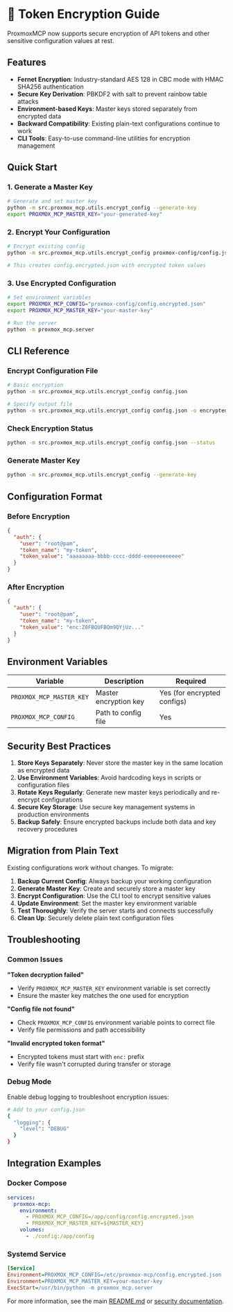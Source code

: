 # 🔐 Token Encryption Guide

ProxmoxMCP now supports secure encryption of API tokens and other sensitive configuration values at rest.

## Features

- **Fernet Encryption**: Industry-standard AES 128 in CBC mode with HMAC SHA256 authentication
- **Secure Key Derivation**: PBKDF2 with salt to prevent rainbow table attacks
- **Environment-based Keys**: Master keys stored separately from encrypted data
- **Backward Compatibility**: Existing plain-text configurations continue to work
- **CLI Tools**: Easy-to-use command-line utilities for encryption management

## Quick Start

### 1. Generate a Master Key

```bash
# Generate and set master key
python -m src.proxmox_mcp.utils.encrypt_config --generate-key
export PROXMOX_MCP_MASTER_KEY="your-generated-key"
```

### 2. Encrypt Your Configuration

```bash
# Encrypt existing config
python -m src.proxmox_mcp.utils.encrypt_config proxmox-config/config.json

# This creates config.encrypted.json with encrypted token values
```

### 3. Use Encrypted Configuration

```bash
# Set environment variables
export PROXMOX_MCP_CONFIG="proxmox-config/config.encrypted.json"
export PROXMOX_MCP_MASTER_KEY="your-master-key"

# Run the server
python -m proxmox_mcp.server
```

## CLI Reference

### Encrypt Configuration File

```bash
# Basic encryption
python -m src.proxmox_mcp.utils.encrypt_config config.json

# Specify output file
python -m src.proxmox_mcp.utils.encrypt_config config.json -o encrypted.json
```

### Check Encryption Status

```bash
python -m src.proxmox_mcp.utils.encrypt_config config.json --status
```

### Generate Master Key

```bash
python -m src.proxmox_mcp.utils.encrypt_config --generate-key
```

## Configuration Format

### Before Encryption
```json
{
  "auth": {
    "user": "root@pam",
    "token_name": "my-token",
    "token_value": "aaaaaaaa-bbbb-cccc-dddd-eeeeeeeeeeee"
  }
}
```

### After Encryption
```json
{
  "auth": {
    "user": "root@pam",
    "token_name": "my-token", 
    "token_value": "enc:Z0FBQUFBQm9QYjUz..."
  }
}
```

## Environment Variables

| Variable | Description | Required |
|----------|-------------|----------|
| `PROXMOX_MCP_MASTER_KEY` | Master encryption key | Yes (for encrypted configs) |
| `PROXMOX_MCP_CONFIG` | Path to config file | Yes |

## Security Best Practices

1. **Store Keys Separately**: Never store the master key in the same location as encrypted data
2. **Use Environment Variables**: Avoid hardcoding keys in scripts or configuration files
3. **Rotate Keys Regularly**: Generate new master keys periodically and re-encrypt configurations
4. **Secure Key Storage**: Use secure key management systems in production environments
5. **Backup Safely**: Ensure encrypted backups include both data and key recovery procedures

## Migration from Plain Text

Existing configurations work without changes. To migrate:

1. **Backup Current Config**: Always backup your working configuration
2. **Generate Master Key**: Create and securely store a master key
3. **Encrypt Configuration**: Use the CLI tool to encrypt sensitive values
4. **Update Environment**: Set the master key environment variable
5. **Test Thoroughly**: Verify the server starts and connects successfully
6. **Clean Up**: Securely delete plain text configuration files

## Troubleshooting

### Common Issues

**"Token decryption failed"**
- Verify `PROXMOX_MCP_MASTER_KEY` environment variable is set correctly
- Ensure the master key matches the one used for encryption

**"Config file not found"**
- Check `PROXMOX_MCP_CONFIG` environment variable points to correct file
- Verify file permissions and path accessibility

**"Invalid encrypted token format"**
- Encrypted tokens must start with `enc:` prefix
- Verify file wasn't corrupted during transfer or storage

### Debug Mode

Enable debug logging to troubleshoot encryption issues:

```bash
# Add to your config.json
{
  "logging": {
    "level": "DEBUG"
  }
}
```

## Integration Examples

### Docker Compose

```yaml
services:
  proxmox-mcp:
    environment:
      - PROXMOX_MCP_CONFIG=/app/config/config.encrypted.json
      - PROXMOX_MCP_MASTER_KEY=${MASTER_KEY}
    volumes:
      - ./config:/app/config
```

### Systemd Service

```ini
[Service]
Environment=PROXMOX_MCP_CONFIG=/etc/proxmox-mcp/config.encrypted.json
Environment=PROXMOX_MCP_MASTER_KEY=your-master-key
ExecStart=/usr/bin/python -m proxmox_mcp.server
```

For more information, see the main [README.md](../README.md) or [security documentation](./security.md).
